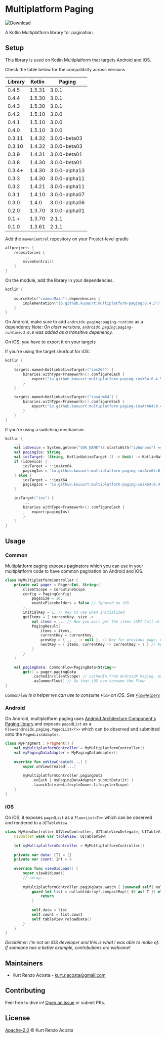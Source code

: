 # Multiplatform Paging

[ ![Download](https://maven-badges.herokuapp.com/maven-central/io.github.kuuuurt/multiplatform-paging/badge.svg) ](https://search.maven.org/search?q=a:multiplatform-paging)

A Kotlin Multiplatform library for pagination.

## Setup

This library is used on Kotlin Multiplatform that targets Android and iOS.

Check the table below for the compatibilty across versions

| Library    | Kotlin  | Paging        |
| ---------- | ------- | ------------- |
| 0.4.5      | 1.5.31  | 3.0.1         |
| 0.4.4      | 1.5.30  | 3.0.1         |
| 0.4.3      | 1.5.30  | 3.0.1         |
| 0.4.2      | 1.5.10  | 3.0.0         |
| 0.4.1      | 1.5.10  | 3.0.0         |
| 0.4.0      | 1.5.10  | 3.0.0         |
| 0.3.11     | 1.4.32  | 3.0.0-beta03  |
| 0.3.10     | 1.4.32  | 3.0.0-beta03  |
| 0.3.9      | 1.4.31  | 3.0.0-beta01  |
| 0.3.8      | 1.4.30  | 3.0.0-beta01  |
| 0.3.4+     | 1.4.30  | 3.0.0-alpha13 |
| 0.3.3      | 1.4.30  | 3.0.0-alpha11 |
| 0.3.2      | 1.4.21  | 3.0.0-alpha11 |
| 0.3.1      | 1.4.10  | 3.0.0-alpha07 |
| 0.3.0      | 1.4.0   | 3.0.0-alpha06 |
| 0.2.0      | 1.3.70  | 3.0.0-alpha01 |
| 0.1.+      | 1.3.70  | 2.1.1         |
| 0.1.0      | 1.3.61  | 2.1.1         |

Add the `mavenCentral` repository on your Project-level gradle
```kotlin
allprojects {
    repositories {
        ...
        mavenCentral()
    }
}
```

On the module, add the library in your dependencies.

```kotlin
kotlin {
    ...
    sourceSets["commonMain"].dependencies {
        implementation("io.github.kuuuurt:multiplatform-paging:0.4.5")
    }
}
```

On Android, make sure to add `androidx.paging:paging-runtime` as a dependency
*Note: On older versions, `androidx.paging:paging-runtime:3.0.0` was added  as a transitive depenency.*



On iOS, you have to export it on your targets

If you're using the target shortcut for iOS:
```kotlin
kotlin {
    ...
    targets.named<KotlinNativeTarget>("iosX64") {
        binaries.withType<Framework>().configureEach {
            export("io.github.kuuuurt:multiplatform-paging-iosX64:0.4.5")
        }
    }

    targets.named<KotlinNativeTarget>("iosArm64") {
        binaries.withType<Framework>().configureEach {
            export("io.github.kuuuurt:multiplatform-paging-iosArm64:0.4.5")
        }
    }
}
```

If you're using a switching mechanism:
```kotlin
kotlin {
    ...
    val isDevice = System.getenv("SDK_NAME")?.startsWith("iphoneos") == true
    val pagingIos: String
    val iosTarget: (String, KotlinNativeTarget.() -> Unit) -> KotlinNativeTarget
    if (isDevice) {
        iosTarget = ::iosArm64
        pagingIos = "io.github.kuuuurt:multiplatform-paging-iosArm64:0.4.5"
    } else {
        iosTarget = ::iosX64
        pagingIos = "io.github.kuuuurt:multiplatform-paging-iosX64:0.4.5"
    }

    iosTarget("ios") {
        ...
        binaries.withType<Framework>().configureEach {
            export(pagingIos)
        }
    }
}
```

## Usage

### Common

Multiplatform paging exposes paginators which you can use in your multiplatform code to have common pagination on Android and iOS.

```kotlin
class MyMultiplatformController {
    private val pager = Pager<Int, String>(
        clientScope = coroutineScope,
        config = PagingConfig(
            pageSize = 10,
            enablePlaceholders = false // Ignored on iOS
        ),
        initialKey = 1, // Key to use when initialized
        getItems = { currentKey, size ->
            val items = ... // How you will get the items (API Call or Local DB)
            PagingResult(
                items = items,
                currentKey = currentKey,
                prevKey = { _, _ -> null }, // Key for previous page, null means don't load previous pages
                nextKey = { items, currentKey -> currentKey + 1 } // Key for next page. Use `items` or `currentKey` to get it depending on the pagination strategy
            )
        }
    )

    val pagingData: CommonFlow<PagingData<String>>
        get() = pager.pagingData
            .cachedIn(clientScope) // cachedIn from AndroidX Paging. on iOS, this is a no-op
            .asCommonFlow() // So that iOS can consume the Flow 
}
```

*`CommonFlow` is a helper we can use to consume `Flow` on iOS. See [`FlowHelpers`](https://github.com/kuuuurt/multiplatform-paging/blob/develop/sample/multiplatform-library/src/commonMain/kotlin/com/kuuurt/paging/sample/multiplatform/library/helpers/FlowHelpers.kt)*


### Android

On Android, multiplatform paging uses [Android Architecture Component's Paging library](https://developer.android.com/topic/libraries/architecture/paging) and exposes `pagedList` as a `Flow<androidx.paging.PagedList<T>>` which can be observed and submitted onto the `PagedListAdapter`.

```kotlin
class MyFragment : Fragment() {
    val myMultiplatformController = MyMultiplatformController()
    val myPagingDataAdapter = MyPagingDataAdapter()
    
    override fun onViewCreated(...) {
        super.onViewCreated(...)
      
        myMultiplatformController.pagingData
            .onEach { myPagingDataAdapter.submitData(it) }
            .launchIn(viewLifecyleOwner.lifecyclerScope)     
    }
}
```

### iOS

On iOS, it exposes `pagedList` as a `Flow<List<T>>` which can be observed and rendered to a `UITableView`

```swift
class MyViewController UIViewController, UITableViewDelegate, UITableViewDataSource {
    @IBOutlet weak var tableView: UITableView!
    
    let myMultiplatformController = MyMultiplatformController()
    
    private var data: [T] = []
    private var count: Int = 0
    
    override func viewDidLoad() {
        super.viewDidLoad()
        // setup...
        
        myMultiplatformController.pagingData.watch { [unowned self] nullableArray in
            guard let list = nullableArray?.compactMap({ $0 as? T }) else {
                return
            }
      
            self.data = list
            self.count = list.count
            self.tableView.reloadData()
        }
    }
}
```

*Disclaimer: I'm not an iOS developer and this is what I was able to make of. If someone has a better example, contributions are welcome!*

## Maintainers

- Kurt Renzo Acosta - [kurt.r.acosta@gmail.com](mailto:kurt.r.acosta@gmail.com)

## Contributing

Feel free to dive in! [Open an issue](https://github.com/kuuuurt/multiplatform-paging/issues/new) or submit PRs.

## License

[Apache-2.0](LICENSE) © Kurt Renzo Acosta
